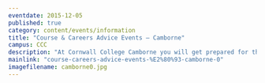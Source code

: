 ```yaml
---
eventdate: 2015-12-05
published: true
category: content/events/information
title: "Course & Careers Advice Events – Camborne"
campus: CCC
description: "At Cornwall College Camborne you will get prepared for the career you want. ..."
mainlink: "course-careers-advice-events-%E2%80%93-camborne-0"
imagefilename: camborne0.jpg
---
```

